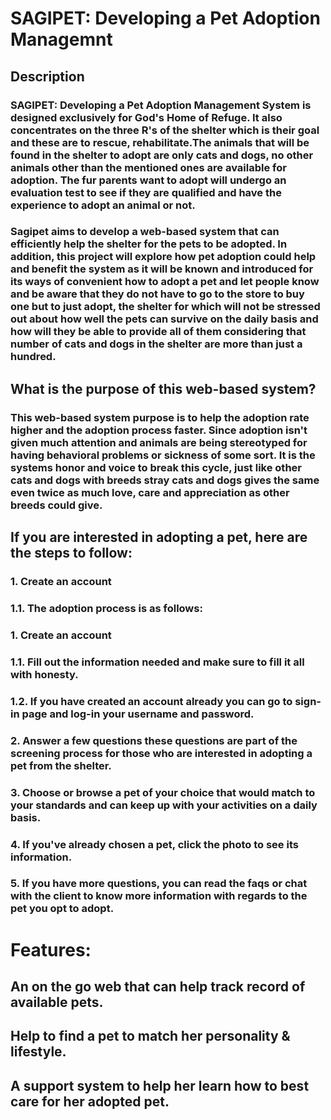 # SAGIPET: Developing a Pet Adoption Managemnt
## Description

###    SAGIPET: Developing a Pet Adoption Management System is designed exclusively for God's Home of Refuge. It also concentrates on the three R's of the shelter which is their goal and these are to rescue, rehabilitate.The animals that will be found in the shelter to adopt are only cats and dogs, no other animals other than the mentioned ones are available for adoption. The fur parents want to adopt will undergo an evaluation test to see if they are qualified and have the experience to adopt an animal or not.

### Sagipet aims to develop a web-based system that can efficiently help the shelter for the pets to be adopted. In addition, this project will explore how pet adoption could help and benefit the system as it will be known and introduced for its ways of convenient how to adopt a pet and let people know and be aware that they do not have to go to the store to buy one but to just adopt, the shelter for which will not be stressed out about how well the pets can survive on the daily basis and how will they be able to provide all of them considering that number of cats and dogs in the shelter are more than just a hundred.

## What is the purpose of this web-based system? 

### This web-based system purpose is to help the adoption rate higher and the adoption process faster. Since adoption isn't  given much attention and animals are being stereotyped for having behavioral problems or sickness of some sort. It is the systems honor and voice to break this cycle, just like other cats and dogs with breeds stray cats and dogs gives the same even twice as much love, care and appreciation as other breeds could give.

## If you are interested in adopting a pet, here are the steps to follow: 
### 1. Create an account 
### 1.1. The adoption process is as follows:
### 1. Create an account 
### 1.1. Fill out the information needed and make sure to fill it all with honesty.
### 1.2. If you have created an account already you can go to sign-in page and log-in your username and password.
### 2. Answer a few questions these questions are part of the screening process for those who are interested in adopting a pet from the shelter.
### 3. Choose or browse a pet of your choice that would match to your standards and can keep up with your activities on a daily basis. 
### 4. If you've already chosen a pet, click the photo to see its information. 
### 5. If you have more questions, you can read the faqs or chat with the client to know more information with regards to the pet you opt to adopt.

# Features:

## An on the go web that can help track record of available pets.
## Help to find a pet to match her personality & lifestyle.
## A support system to help her learn how to best care for her adopted pet.
## 

